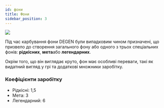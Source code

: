 ```yaml
---
id: фони
title: Фони
sidebar_position: 3
---
```


![](/img/rngBackgrounds.gif)

Під час карбування фони DEGEN були випадковим чином призначені, що призвело до створення загального фону або одного з трьох спеціальних фонів: **рідкісних**, **мета**або **легендарних**.

Окрім того, що він виглядає круто, фон має особливі переваги, такі як видатний вигляд у грі та додаткові множники заробітку.

### Коефіцієнти заробітку

- Рідкісні: 1,5
- Мета: 3
- Легендарний: 6
